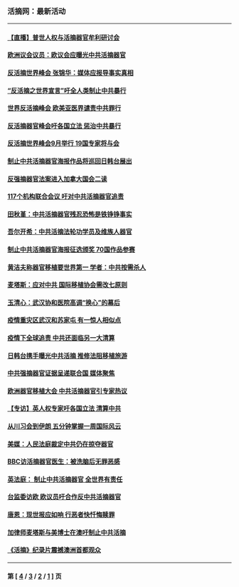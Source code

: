 ### 活摘网：最新活动
---
#### [【直播】普世人权与活摘器官牟利研讨会](../../pages/nf5883/n13425146.md?04270430) 
#### [欧洲议会议员：欧议会应曝光中共活摘器官](../../pages/nf5883/n13336571.md?04270430) 
#### [反活摘世界峰会 张锦华：媒体应报导事实真相](../../pages/nf5883/n13278502.md?04270430) 
#### [“反活摘之世界宣言”吁全人类制止中共暴行](../../pages/nf5883/n13259730.md?04270430) 
#### [世界反活摘峰会 欧美亚医界谴责中共罪行](../../pages/nf5883/n13253550.md?04270430) 
#### [反活摘器官峰会吁各国立法 惩治中共暴行](../../pages/nf5883/n13245052.md?04270430) 
#### [反活摘世界峰会9月举行 19国专家将与会](../../pages/nf5883/n13201492.md?04270430) 
#### [制止中共活摘器官海报作品将巡回日韩台展出](../../pages/nf5883/n13177791.md?04270430) 
#### [反强摘器官法案进入加拿大国会二读](../../pages/nf5883/n13033450.md?04270430) 
#### [117个机构联合会议 吁对中共活摘器官追责](../../pages/nf5883/n12775087.md?04270430) 
#### [田秋堇：中共活摘器官残忍恐怖是铁铮铮事实](../../pages/nf5883/n12702148.md?04270430) 
#### [吾尔开希：中共活摘法轮功学员及维族人器官](../../pages/nf5883/n12693197.md?04270430) 
#### [制止中共活摘器官海报征选颁奖 70国作品参赛](../../pages/nf5883/n12692050.md?04270430) 
#### [黄洁夫称器官移植要世界第一 学者：中共按需杀人](../../pages/nf5883/n12572329.md?04270430) 
#### [麦塔斯：应对中共 国际移植协会需改七原则](../../pages/nf5883/n12514711.md?04270430) 
#### [玉清心：武汉协和医院高调“换心”的幕后](../../pages/nf5883/n12298730.md?04270430) 
#### [疫情重灾区武汉和苏家屯 有一惊人相似点](../../pages/nf5883/n12150824.md?04270430) 
#### [疫情下全球追责 中共还面临另一大清算](../../pages/nf5883/n12070397.md?04270430) 
#### [日韩台携手曝光中共活摘 推修法阻移植旅游](../../pages/nf5883/n11712046.md?04270430) 
#### [中共强摘器官证据呈递联合国 媒体聚焦](../../pages/nf5883/n11546426.md?04270430) 
#### [欧洲器官移植大会 中共活摘器官引专家热议](../../pages/nf5883/n11539095.md?04270430) 
#### [【专访】英人权专家吁各国立法 清算中共](../../pages/nf5883/n11367315.md?04270430) 
#### [从川习会到伊朗 五分钟掌握一周国际风云](../../pages/nf5883/n11338520.md?04270430) 
#### [美媒：人民法庭裁定中共仍在掠夺器官](../../pages/nf5883/n11334897.md?04270430) 
#### [BBC访活摘器官医生：被洗脑后无罪恶感](../../pages/nf5883/n11335935.md?04270430) 
#### [英法庭： 制止中共活摘器官 全世界有责任](../../pages/nf5883/n11330691.md?04270430) 
#### [台监委访欧 欧议员吁合作反中共活摘器官](../../pages/nf5883/n11109190.md?04270430) 
#### [唐恩：现世报应如响 行恶者快忏悔赎罪](../../pages/nf5883/n11104016.md?04270430) 
#### [加律师麦塔斯与美博士在澳吁制止中共活摘](../../pages/nf5883/n10724764.md?04270430) 
#### [《活摘》纪录片震撼澳洲首都观众](../../pages/nf5883/n10722747.md?04270430) 

---
#### 第 [ [4](./4.md?04270430) / [3](./3.md?04270430) / [2](./2.md?04270430) / [1](./1.md?04270430) ] 页
